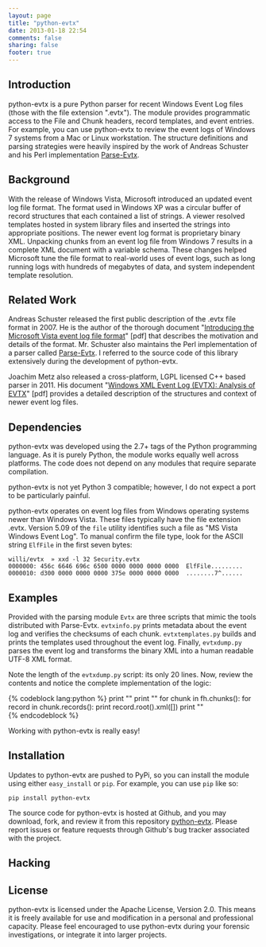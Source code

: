```yaml
---
layout: page
title: "python-evtx"
date: 2013-01-18 22:54
comments: false
sharing: false
footer: true
---
```



Introduction
------------

python-evtx is a pure Python parser for recent Windows Event Log files (those with the file extension ".evtx").  The module provides programmatic access to the File and Chunk headers, record templates, and event entries.  For example, you can use python-evtx to review the event logs of Windows 7 systems from a Mac or Linux workstation. The structure definitions and parsing strategies were heavily inspired by the work of Andreas Schuster and his Perl implementation [Parse-Evtx](http://computer.forensikblog.de/en/2011/11/evtx-parser-1-1-1.html).

Background
----------
With the release of Windows Vista, Microsoft introduced an updated event log file format.  The format used in Windows XP was a circular buffer of record structures that each contained a list of strings.  A viewer resolved templates hosted in system library files and inserted the strings into appropriate positions.  The newer event log format is proprietary binary XML.  Unpacking chunks from an event log file from Windows 7 results in a complete XML document with a variable schema.  These changes helped Microsoft tune the file format to real-world uses of event logs, such as long running logs with hundreds of megabytes of data, and system independent template resolution.

Related Work
------------
Andreas Schuster released the first public description of the .evtx file format in 2007.  He is the author of the thorough document "[Introducing the Microsoft Vista event log file format](http://www.dfrws.org/2007/proceedings/p65-schuster.pdf)" \[pdf\] that describes the motivation and details of the format.  Mr. Schuster also maintains the Perl implementation of a parser called [Parse-Evtx](http://computer.forensikblog.de/en/2011/11/evtx-parser-1-1-1.html).  I referred to the source code of this library extensively during the development of python-evtx.

Joachim Metz also released a cross-platform, LGPL licensed C++ based parser in 2011.  His document "[Windows XML Event Log (EVTX): Analysis of EVTX](http://code.google.com/p/libevtx/downloads/detail?name=Windows%20XML%20Event%20Log%20%28EVTX%29.pdf)" \[pdf\] provides a detailed description of the structures and context of newer event log files.

Dependencies
------------
python-evtx was developed using the 2.7+ tags of the Python programming language. As it is purely Python, the module works equally well across platforms.  The code does not depend on any modules that require separate compilation.

python-evtx is not yet Python 3 compatible; however, I do not expect a port to be particularly painful.

python-evtx operates on event log files from Windows operating systems newer than Windows Vista.  These files typically have the file extension .evtx.  Version 5.09 of the `file` utility identifies such a file as "MS Vista Windows Event Log".  To manual confirm the file type, look for the ASCII string `ElfFile` in the first seven bytes:

    willi/evtx  » xxd -l 32 Security.evtx 
    0000000: 456c 6646 696c 6500 0000 0000 0000 0000  ElfFile.........
    0000010: d300 0000 0000 0000 375e 0000 0000 0000  ........7^......


Examples
--------
Provided with the parsing module `Evtx` are three scripts that mimic the tools distributed with Parse-Evtx.  `evtxinfo.py` prints metadata about the event log and verifies the checksums of each chunk.  `evtxtemplates.py` builds and prints the templates used throughout the event log.  Finally, `evtxdump.py` parses the event log and transforms the binary XML into a human readable UTF-8 XML format.

Note the length of the `evtxdump.py` script: its only 20 lines.  Now, review the contents and notice the complete implementation of the logic:

{% codeblock lang:python %}
print "<?xml version=\"1.0\" encoding=\"utf-8\" standalone=\"yes\" ?>"
print "<Events>"
for chunk in fh.chunks():
    for record in chunk.records():
        print record.root().xml([])
print "</Events>"            
{% endcodeblock %}

Working with python-evtx is really easy!


Installation
------------
Updates to python-evtx are pushed to PyPi, so you can install the module using either `easy_install` or `pip`.  For example, you can use `pip` like so:

    pip install python-evtx

The source code for python-evtx is hosted at Github, and you may download, fork, and review it from this repository [python-evtx](http://www.github.com/williballenthin/python-evtx).  Please report issues or feature requests through Github's bug tracker associated with the project.


Hacking
-------


License
-------
python-evtx is licensed under the Apache License, Version 2.0.  This means it is freely available for use and modification in a personal and professional capacity.  Please feel encouraged to use python-evtx during your forensic investigations, or integrate it into larger projects.

